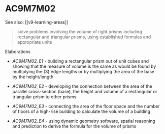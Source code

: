 
# AC9M7M02 

See also: [[v9-learning-areas]]

> solve problems involving the volume of right prisms including rectangular and triangular prisms, using established formulas and appropriate units

Elaborations


- _AC9M7M02_E1_ - building a rectangular prism out of unit cubes and showing that the measure of volume is the same as would be found by multiplying the \(3\) edge lengths or by multiplying the area of the base by the height/length

- _AC9M7M02_E2_ - developing the connection between the area of the parallel cross-section (base), the height and volume of a rectangular or triangular prism to other prisms

- _AC9M7M02_E3_ - connecting the area of the floor space and the number of floors of a high-rise building to calculate the volume of a building

- _AC9M7M02_E4_ - using dynamic geometry software, spatial reasoning and prediction to derive the formula for the volume of prisms
